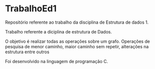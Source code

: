 # TrabalhoEd1
Repositório referente ao trabalho da disciplina de Estrutura de dados 1.

Trabalho referente a diciplina de estrutura de Dados.

O objetivo é realizar todas as operações sobre um grafo. Operações de pesquisa de menor caminho, maior caminho sem repetir, alterações na estrutura entre outros

Foi desenvolvido na linguagem de programação C.
